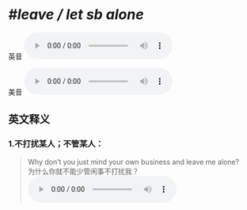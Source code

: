 # ***\#leave / let sb alone*** 
英音
<audio src="./media/leave sb alone1_AAC.aac" controls="controls"></audio>

美音
<audio src="./media/leave sb alone2_AAC.aac" controls="controls"></audio>



  

英文释义
---
### 1.**不打扰某人；不管某人：**  

 > Why don’t you just mind your own business and leave me alone?  
 > 为什么你就不能少管闲事不打扰我？    
<audio src="./media/4-alone.aac" controls="controls"></audio>


